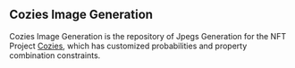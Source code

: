 ## Cozies Image Generation

Cozies Image Generation is the repository of Jpegs Generation for the NFT Project [Cozies](https://twitter.com/CoziesOfficial), which has customized probabilities and property combination constraints.